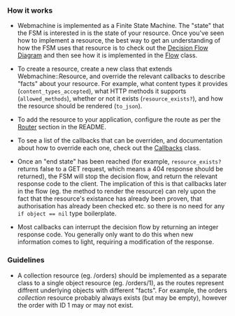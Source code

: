 ### How it works

* Webmachine is implemented as a Finite State Machine. The "state" that the FSM is interested in is the state of your resource. Once you've seen how to implement a resource, the best way to get an understanding of how the FSM uses that resource is to check out the [Decision Flow Diagram][diagram] and then see how it is implemented in the [Flow][flow] class.

* To create a resource, create a new class that extends Webmachine::Resource, and override the relevant callbacks to describe "facts" about your resource. For example, what content types it provides (`content_types_accepted`), what HTTP methods it supports (`allowed_methods`), whether or not it exists (`resource_exists?`), and how the resource should be rendered (`to_json`).

* To add the resource to your application, configure the route as per the [Router](/README.md#router) section in the README.

* To see a list of the callbacks that can be overriden, and documentation about how to override each one, check out the [Callbacks][callbacks] class.

* Once an "end state" has been reached (for example, `resource_exists?` returns false to a GET request, which means a 404 response should be returned), the FSM will stop the decision flow, and return the relevant response code to the client. The implication of this is that callbacks later in the flow (eg. the method to render the resource) can rely upon the fact that the resource's existance has already been proven, that authorisation has already been checked etc. so there is no need for any `if object == nil` type boilerplate.

* Most callbacks can interrupt the decision flow by returning an integer response code. You generally only want to do this when new information comes to light, requiring a modification of the response.

### Guidelines

* A collection resource (eg. /orders) should be implemented as a separate class to a single object resource (eg. /orders/1), as the routes represent diffrent underlying objects with different "facts". For example, the orders _collection_ resource probably always exists (but may be empty), however the order with ID 1 may or may not exist.

[callbacks]: https://github.com/seancribbs/webmachine-ruby/blob/master/lib/webmachine/resource/callbacks.rb
[diagram]: http://benoitc.github.io/dj-webmachine/images/http-headers-status-v3.png
[flow]: https://github.com/seancribbs/webmachine-ruby/blob/master/lib/webmachine/decision/flow.rb
